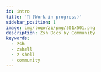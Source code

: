 ```yaml
---
id: intro
title: '🎉 (Work in progress)'
sidebar_position: 1
image: img/logo/zi/png/501x501.png
description: Zsh Docs by Community
keywords:
  - zsh
  - zshell
  - z-shell
  - community
---
```


